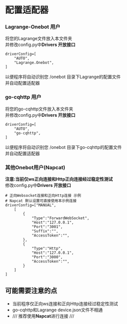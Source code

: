 # 配置适配器
### Lagrange-Onebot 用户
将您的Lagrange文件放入本文件夹  
并修改config.py中**Drivers 开放接口**  
```python3
driverConfig=[
    "AUTO",
    "Lagrange.Onebot",
]
```
以便程序将自动识别您 /onebot 目录下Lagrange的配置文件  
并自动配置适配器
### go-cqhttp 用户
将您的go-cqhttp文件放入本文件夹  
并修改config.py中**Drivers 开放接口**  
```python3
driverConfig=[
    "AUTO",
    "go-cqhttp",
]
```
以便程序将自动识别您 /onebot 目录下go-cqhttp的配置文件  
并自动配置适配器
### 其他Onebot用户(Napcat)
**注意:当前仅ws正向连接和Http正向连接经过稳定性测试**  
修改config.py中**Drivers 开放接口**
```python3
# 正向Websocket连接和正向Http连接 示例
# Napcat 默认设置可直接使用本示例连接
driverConfig=["MANUAL",
    [
        {
            "Type":"ForwardWebSocket",
            "Host":"127.0.0.1",
            "Port":"3001",
            "Suffix":"",
            "AccessToken":"",
        },
        {
            "Type":"Http",
            "Host":"127.0.0.1",
            "Port":"3000",
            "AccessToken":"",
        }
    ]
]
```
## 可能需要注意的点
- 当前程序仅正向ws连接和正向Http连接经过稳定性测试
- go-cqhttp和Lagrange device.json文件不相通  
- /// 推荐使用**Napcat**进行连接 ///
